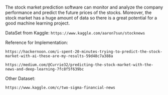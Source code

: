 The stock market prediction software can monitor and analyze the company performance and predict the future prices of the stocks. 
Moreover, the stock market has a huge amount of data so there is a great potential for a good machine learning project.


DataSet from Kaggle:
```https://www.kaggle.com/aaron7sun/stocknews```


Reference for Implementation:
```
https://hackernoon.com/i-spent-20-minutes-trying-to-predict-the-stock-market-with-ai-these-are-my-results-59d48c7a388a

https://medium.com/@Currie32/predicting-the-stock-market-with-the-news-and-deep-learning-7fc8f5f639bc
```

Other Dataset:
```
https://www.kaggle.com/c/two-sigma-financial-news
```
